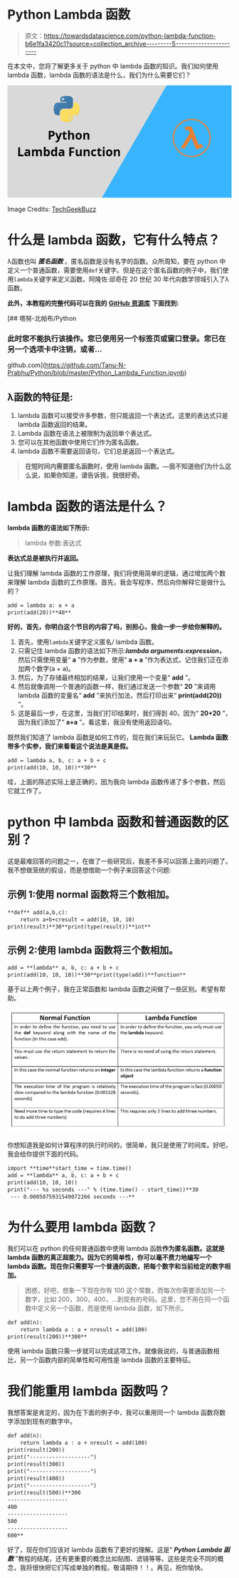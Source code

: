 # Python Lambda 函数

> 原文：<https://towardsdatascience.com/python-lambda-function-b6e1fa3420c1?source=collection_archive---------5----------------------->

在本文中，您将了解更多关于 python 中 lambda 函数的知识。我们如何使用 lambda 函数，lambda 函数的语法是什么，我们为什么需要它们？

![](img/ddd2c4cc14148784fe320861764bc90c.png)

Image Credits: [TechGeekBuzz](http://www.techgeekbuzz.com/python-lambda-function/)

# 什么是 lambda 函数，它有什么特点？

λ函数也叫 ***匿名函数*** 。匿名函数是没有名字的函数。众所周知，要在 python 中定义一个普通函数，需要使用`def`关键字。但是在这个匿名函数的例子中，我们使用`lambda`关键字来定义函数。阿隆佐·邱奇在 20 世纪 30 年代向数学领域引入了λ函数。

**此外，本教程的完整代码可以在我的** [**GitHub 资源库**](https://github.com/Tanu-N-Prabhu/Python/blob/master/Python_Lambda_Function.ipynb) **下面找到:**

[](https://github.com/Tanu-N-Prabhu/Python/blob/master/Python_Lambda_Function.ipynb) [## 塔努-北帕布/Python

### 此时您不能执行该操作。您已使用另一个标签页或窗口登录。您已在另一个选项卡中注销，或者…

github.com](https://github.com/Tanu-N-Prabhu/Python/blob/master/Python_Lambda_Function.ipynb) 

## λ函数的特征是:

1.  lambda 函数可以接受许多参数，但只能返回一个表达式。这里的表达式只是 lambda 函数返回的结果。
2.  Lambda 函数在语法上被限制为返回单个表达式。
3.  您可以在其他函数中使用它们作为匿名函数。
4.  lambda 函数不需要返回语句，它们总是返回一个表达式。

> **在短时间内需要匿名函数时，使用 lambda 函数。—我不知道他们为什么这么说，如果你知道，请告诉我，我很好奇。**

# lambda 函数的语法是什么？

**lambda 函数的语法如下所示:**

> lambda 参数:表达式

**表达式总是被执行并返回。**

让我们理解 lambda 函数的工作原理，我们将使用简单的逻辑，通过增加两个数来理解 lambda 函数的工作原理。首先，我会写程序，然后向你解释它是做什么的？

```
add = lambda a: a + a
print(add(20))**40**
```

**好的，首先，你明白这个节目的内容了吗，别担心，我会一步一步给你解释的。**

1.  首先，使用`lambda`关键字定义匿名/ lambda 函数。
2.  只需记住 lambda 函数的语法如下所示:***lambda arguments:expression，*** 然后只需使用变量“ **a** ”作为参数，使用“ **a + a** ”作为表达式，记住我们正在添加两个数字(a + a)。
3.  然后，为了存储最终相加的结果，让我们使用一个变量“ **add** ”。
4.  然后就像调用一个普通的函数一样，我们通过发送一个参数“ **20** ”来调用 lambda 函数的变量名“ **add** ”来执行加法，然后打印出来“ **print(add(20))** ”。
5.  这是最后一步，在这里，当我们打印结果时，我们得到 40，因为“ **20+20** ”，因为我们添加了“ **a+a** ”。看这里，我没有使用返回语句。

既然我们知道了 lambda 函数是如何工作的，现在我们来玩玩它。 **Lambda 函数带多个实参，我们来看看这个说法是真是假。**

```
add = lambda a, b, c: a + b + c
print(add(10, 10, 10))**30**
```

哇，上面的陈述实际上是正确的，因为我向 lambda 函数传递了多个参数，然后它就工作了。

# python 中 lambda 函数和普通函数的区别？

这是最难回答的问题之一，在做了一些研究后，我差不多可以回答上面的问题了。我不想做笼统的假设，而是想借助一个例子来回答这个问题:

## 示例 1:使用 normal 函数将三个数相加。

```
**def** add(a,b,c):
    return a+b+cresult = add(10, 10, 10)
print(result)**30**print(type(result))**int**
```

## 示例 2:使用 lambda 函数将三个数相加。

```
add = **lambda** a, b, c: a + b + c
print(add(10, 10, 10))**30**print(type(add))**function**
```

基于以上两个例子，我在正常函数和 lambda 函数之间做了一些区别。希望有帮助。

![](img/be8a29925b7d22e88f2dd438482f94f7.png)

你想知道我是如何计算程序的执行时间的。很简单，我只是使用了时间库。好吧，我会给你提供下面的代码。

```
import **time**start_time = time.time()
add = **lambda** a, b, c: a + b + c
print(add(10, 10, 10))
print("--- %s seconds ---" % (time.time() - start_time))**30
 --- 0.0005075931549072266 seconds ---**
```

# 为什么要用 lambda 函数？

我们可以在 python 的任何普通函数中使用 lambda 函数**作为匿名函数。这就是 lambda 函数的真正超能力。因为它的简单性，你可以毫不费力地编写一个 lambda 函数。现在你只需要写一个普通的函数，把每个数字和当前给定的数字相加。**

> 困惑，好吧，想象一下现在你有 100 这个常数，而每次你需要添加另一个数字，比如 200，300，400，…到现有的号码。这里，您不用在同一个函数中定义另一个函数，而是使用 lambda 函数，如下所示。

```
def add(n):
    return lambda a : a + nresult = add(100)
print(result(200))**300**
```

使用 lambda 函数只需一步就可以完成这项工作。就像我说的，与普通函数相比，另一个函数内部的简单性和可用性是 lambda 函数的主要特征。

# 我们能重用 lambda 函数吗？

我想答案是肯定的，因为在下面的例子中，我可以重用同一个 lambda 函数将数字添加到现有的数字中。

```
def add(n):
    return lambda a : a + nresult = add(100)
print(result(200))
print("-------------------")
print(result(300))
print("-------------------")
print(result(400))
print("-------------------")
print(result(500))**300 
------------------- 
400 
------------------- 
500 
------------------- 
600**
```

好了，现在你们应该对 lambda 函数有了更好的理解。这是“ ***Python Lambda 函数*** ”教程的结尾，还有更重要的概念比如贴图、滤镜等等。这些是完全不同的概念，我将很快把它们写成单独的教程。敬请期待！！。再见，祝你愉快。